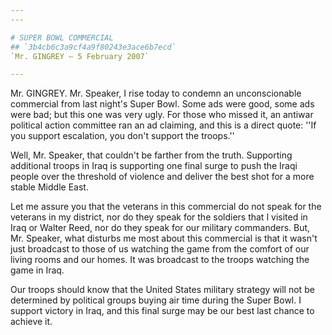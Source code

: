 ```yaml
---
---

# SUPER BOWL COMMERCIAL
## `3b4cb6c3a9cf4a9f80243e3ace6b7ecd`
`Mr. GINGREY — 5 February 2007`

---
```



Mr. GINGREY. Mr. Speaker, I rise today to condemn an unconscionable 
commercial from last night's Super Bowl. Some ads were good, some ads 
were bad; but this one was very ugly. For those who missed it, an 
antiwar political action committee ran an ad claiming, and this is a 
direct quote: ''If you support escalation, you don't support the 
troops.''

Well, Mr. Speaker, that couldn't be farther from the truth. 
Supporting additional troops in Iraq is supporting one final surge to 
push the Iraqi people over the threshold of violence and deliver the 
best shot for a more stable Middle East.

Let me assure you that the veterans in this commercial do not speak 
for the veterans in my district, nor do they speak for the soldiers 
that I visited in Iraq or Walter Reed, nor do they speak for our 
military commanders. But, Mr. Speaker, what disturbs me most about this 
commercial is that it wasn't just broadcast to those of us watching the 
game from the comfort of our living rooms and our homes. It was 
broadcast to the troops watching the game in Iraq.

Our troops should know that the United States military strategy will 
not be determined by political groups buying air time during the Super 
Bowl. I support victory in Iraq, and this final surge may be our best 
last chance to achieve it.
